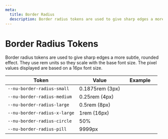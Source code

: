 ```yaml
---
meta:
  title: Border Radius
  description: Border radius tokens are used to give sharp edges a more subtle, rounded effect.
---
```


# Border Radius Tokens

Border radius tokens are used to give sharp edges a more subtle, rounded effect. They use rem units so they scale with the base font size. The pixel values displayed are based on a 16px font size.

| Token                        | Value           | Example                                                                                                  |
| ---------------------------- | --------------- | -------------------------------------------------------------------------------------------------------- |
| `--nu-border-radius-small`   | 0.1875rem (3px) | <div class="border-radius-demo" style="border-radius: var(--nu-border-radius-small);"></div>             |
| `--nu-border-radius-medium`  | 0.25rem (4px)   | <div class="border-radius-demo" style="border-radius: var(--nu-border-radius-medium);"></div>            |
| `--nu-border-radius-large`   | 0.5rem (8px)    | <div class="border-radius-demo" style="border-radius: var(--nu-border-radius-large);"></div>             |
| `--nu-border-radius-x-large` | 1rem (16px)     | <div class="border-radius-demo" style="border-radius: var(--nu-border-radius-x-large);"></div>           |
| `--nu-border-radius-circle`  | 50%             | <div class="border-radius-demo" style="border-radius: var(--nu-border-radius-circle);"></div>            |
| `--nu-border-radius-pill`    | 9999px          | <div class="border-radius-demo" style="border-radius: var(--nu-border-radius-pill); width: 6rem;"></div> |
